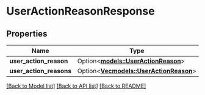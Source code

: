 # UserActionReasonResponse

## Properties

Name | Type | Description | Notes
------------ | ------------- | ------------- | -------------
**user_action_reason** | Option<[**models::UserActionReason**](UserActionReason.md)> |  | [optional]
**user_action_reasons** | Option<[**Vec<models::UserActionReason>**](UserActionReason.md)> |  | [optional]

[[Back to Model list]](../README.md#documentation-for-models) [[Back to API list]](../README.md#documentation-for-api-endpoints) [[Back to README]](../README.md)


